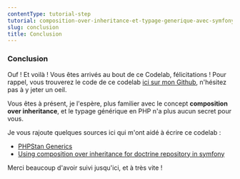```yaml
---
contentType: tutorial-step
tutorial: composition-over-inheritance-et-typage-generique-avec-symfony-et-doctrine
slug: conclusion
title: Conclusion
---
```

### Conclusion

Ouf ! Et voilà ! Vous êtes arrivés au bout de ce Codelab, félicitations ! Pour rappel, vous trouverez le code de ce codelab [ici sur mon Github](https://github.com/ArthurJCQ/codelabs-compo), n'hésitez pas à y jeter un oeil.

Vous êtes à présent, je l'espère, plus familier avec le concept **composition over inheritance**, et le typage générique en PHP n'a plus aucun secret pour vous.

Je vous rajoute quelques sources ici qui m'ont aidé à écrire ce codelab : 
- [PHPStan Generics](https://phpstan.org/blog/generics-in-php-using-phpdocs)
- [Using composition over inheritance for doctrine repository in symfony](https://www.inanzzz.com/index.php/post/iyan/using-composition-over-inheritance-for-doctrine-repository-in-symfony)

Merci beaucoup d'avoir suivi jusqu'ici, et à très vite !
